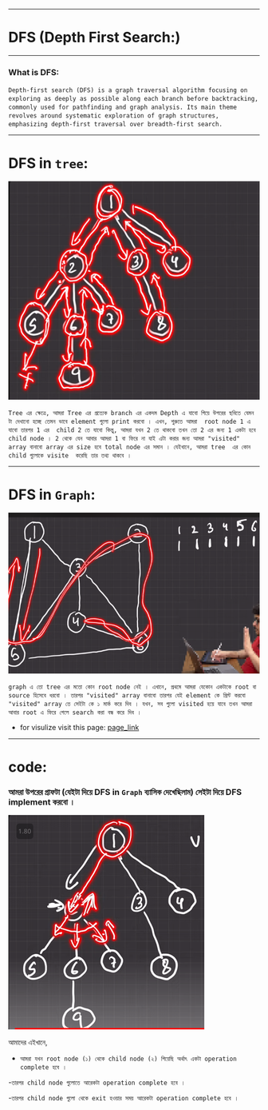 
---

# DFS (Depth First Search:)

---

### What is DFS:

`Depth-first search (DFS) is a graph traversal algorithm focusing on exploring as deeply as possible along each branch before backtracking, commonly used for pathfinding and graph analysis. Its main theme revolves around systematic exploration of graph structures, emphasizing depth-first traversal over breadth-first search.`


---


# DFS in `tree`:

![Alt text](image-17.png)

`Tree এর ক্ষেত্রে, আমরা Tree এর প্রত্যেক branch এর একদম Depth এ যাবো গিয়ে উপরের ছবিতে যেমন টা দেখানো হচ্ছে তেমন ভাবে element গুলো print করবো । এখন, শুরুতে আমরা  root node 1 এ যাবো তারপর 1 এর  child 2 তে যাবো কিন্তু, আমরা যখন 2 তে থাকবো তখন তো 2 এর জন্য 1 একটা হবে child node । 2 থেকে যেন আবার আমরা 1 বা ফিরে না যাই এটা করার জন্য আমরা "visited" array বানাবো array এর size হবে total node এর সমান । যেইখানে, আমরা tree  এর কোন child গুলোকে visite  করেছি তার তথ্য থাকবে ।`


---


# DFS in `Graph`:

![Alt text](image-18.png)

`graph এ তো tree এর মতো কোন root node নেই । এখানে, প্রথমে আমরা যেকোন একটাকে root বা source হিসেবে ধরবো । তারপর "visited" array বানাবো তারপর যেই element কে প্রিন্ট করবো "visited" array তে সেইটা কে ১ মার্ক করে দিব । যখন, সব গুলো visited হয়ে যাবে তখন আমরা আবার root এ ফিরে গেলে search করা বন্ধ করে দিব । `

- for visulize visit this page: [page_link](https://visualgo.net/en)


---

# code:

### আমরা উপরের গ্রাফটা (যেইটা দিয়ে DFS in `Graph` ব্যাসিক দেখেছিলাম) সেইটা দিয়ে DFS implement করবো । 

![Alt text](image-19.png)

আমাদের এইখানে, <br>
- `আমরা যখন root node (১) থেকে child node (২) গিয়েছি অর্থাৎ একটা operation complete হবে ।`

-` তারপর child node গুলোতে আরেকটা operation complete হবে । ` 

-` তারপর child node গুলো থেকে exit হওয়ার সময় আরেকটা operation complete হবে । ` 



